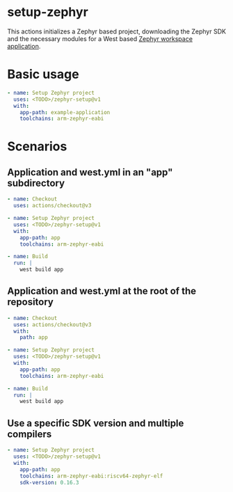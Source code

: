 # setup-zephyr

This actions initializes a Zephyr based project, downloading the Zephyr SDK and
the necessary modules for a West based [Zephyr workspace application][1].

# Basic usage

```yaml
- name: Setup Zephyr project
  uses: <TODO>/zephyr-setup@v1
  with:
    app-path: example-application
    toolchains: arm-zephyr-eabi
```

# Scenarios

## Application and west.yml in an "app" subdirectory

```yaml
- name: Checkout
  uses: actions/checkout@v3

- name: Setup Zephyr project
  uses: <TODO>/zephyr-setup@v1
  with:
    app-path: app
    toolchains: arm-zephyr-eabi

- name: Build
  run: |
    west build app
```

## Application and west.yml at the root of the repository

```yaml
- name: Checkout
  uses: actions/checkout@v3
  with:
    path: app

- name: Setup Zephyr project
  uses: <TODO>/zephyr-setup@v1
  with:
    app-path: app
    toolchains: arm-zephyr-eabi

- name: Build
  run: |
    west build app
```

## Use a specific SDK version and multiple compilers

```yaml
- name: Setup Zephyr project
  uses: <TODO>/zephyr-setup@v1
  with:
    app-path: app
    toolchains: arm-zephyr-eabi:riscv64-zephyr-elf
    sdk-version: 0.16.3
```

[1]: https://docs.zephyrproject.org/latest/develop/application/index.html#zephyr-workspace-app
